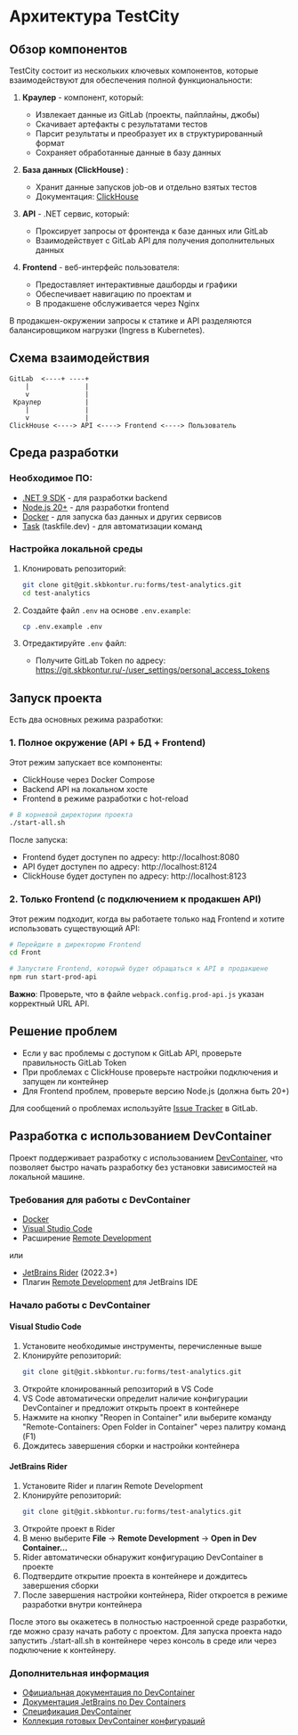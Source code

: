 # Архитектура TestCity

## Обзор компонентов

TestCity состоит из нескольких ключевых компонентов, которые взаимодействуют для обеспечения полной функциональности:

1. **Краулер** - компонент, который:
   - Извлекает данные из GitLab (проекты, пайплайны, джобы)
   - Скачивает артефакты с результатами тестов
   - Парсит результаты и преобразует их в структурированный формат
   - Сохраняет обработанные данные в базу данных

2. **База данных (ClickHouse)** :
   - Хранит данные запусков job-ов и отдельно взятых тестов
   - Документация: [ClickHouse](https://clickhouse.com/docs)

3. **API** - .NET сервис, который:
   - Проксирует запросы от фронтенда к базе данных или GitLab
   - Взаимодействует с GitLab API для получения дополнительных данных

4. **Frontend** - веб-интерфейс пользователя:
   - Предоставляет интерактивные дашборды и графики
   - Обеспечивает навигацию по проектам и 
   - В продакшене обслуживается через Nginx

В продакшен-окружении запросы к статике и API разделяются балансировщиком нагрузки (Ingress в Kubernetes).

## Схема взаимодействия

```
GitLab  <----+ ----+
    |              |
    v              |
 Краулер           |
    |              |
    v              |
ClickHouse <----> API <----> Frontend <----> Пользователь
```

## Среда разработки

### Необходимое ПО: 

- [.NET 9 SDK](https://dotnet.microsoft.com/download/dotnet/9.0) - для разработки backend
- [Node.js 20+](https://nodejs.org/en/download/) - для разработки frontend
- [Docker](https://www.docker.com/products/docker-desktop/) - для запуска баз данных и других сервисов
- [Task](https://taskfile.dev/installation/) (taskfile.dev) - для автоматизации команд

### Настройка локальной среды

1. Клонировать репозиторий:
   ```bash
   git clone git@git.skbkontur.ru:forms/test-analytics.git
   cd test-analytics
   ```

2. Создайте файл `.env` на основе `.env.example`:
   ```bash
   cp .env.example .env
   ```

3. Отредактируйте `.env` файл:
   - Получите GitLab Token по адресу: https://git.skbkontur.ru/-/user_settings/personal_access_tokens

## Запуск проекта

Есть два основных режима разработки:

### 1. Полное окружение (API + БД + Frontend)

Этот режим запускает все компоненты:
- ClickHouse через Docker Compose
- Backend API на локальном хосте
- Frontend в режиме разработки с hot-reload

```bash
# В корневой директории проекта
./start-all.sh
```

После запуска:
- Frontend будет доступен по адресу: http://localhost:8080
- API будет доступен по адресу: http://localhost:8124
- ClickHouse будет доступен по адресу: http://localhost:8123

### 2. Только Frontend (с подключением к продакшен API)

Этот режим подходит, когда вы работаете только над Frontend и хотите использовать существующий API:

```bash
# Перейдите в директорию Frontend
cd Front

# Запустите Frontend, который будет обращаться к API в продакшене
npm run start-prod-api
```

**Важно**: Проверьте, что в файле `webpack.config.prod-api.js` указан корректный URL API.

## Решение проблем

- Если у вас проблемы с доступом к GitLab API, проверьте правильность GitLab Token
- При проблемах с ClickHouse проверьте настройки подключения и запущен ли контейнер
- Для Frontend проблем, проверьте версию Node.js (должна быть 20+)

Для сообщений о проблемах используйте [Issue Tracker](https://git.skbkontur.ru/forms/test-analytics/-/issues) в GitLab.

## Разработка с использованием DevContainer

Проект поддерживает разработку с использованием [DevContainer](https://containers.dev/), что позволяет быстро начать разработку без установки зависимостей на локальной машине.

### Требования для работы с DevContainer

- [Docker](https://www.docker.com/products/docker-desktop/) 
- [Visual Studio Code](https://code.visualstudio.com/)
- Расширение [Remote Development](https://marketplace.visualstudio.com/items?itemName=ms-vscode-remote.vscode-remote-extensionpack)

или

- [JetBrains Rider](https://www.jetbrains.com/rider/) (2022.3+)
- Плагин [Remote Development](https://plugins.jetbrains.com/plugin/16687-remote-development) для JetBrains IDE

### Начало работы с DevContainer

#### Visual Studio Code

1. Установите необходимые инструменты, перечисленные выше
2. Клонируйте репозиторий:
   ```bash
   git clone git@git.skbkontur.ru:forms/test-analytics.git
   ```
3. Откройте клонированный репозиторий в VS Code
4. VS Code автоматически определит наличие конфигурации DevContainer и предложит открыть проект в контейнере
5. Нажмите на кнопку "Reopen in Container" или выберите команду "Remote-Containers: Open Folder in Container" через палитру команд (F1)
6. Дождитесь завершения сборки и настройки контейнера

#### JetBrains Rider

1. Установите Rider и плагин Remote Development
2. Клонируйте репозиторий:
   ```bash
   git clone git@git.skbkontur.ru:forms/test-analytics.git
   ```
3. Откройте проект в Rider
4. В меню выберите **File** → **Remote Development** → **Open in Dev Container...**
5. Rider автоматически обнаружит конфигурацию DevContainer в проекте
6. Подтвердите открытие проекта в контейнере и дождитесь завершения сборки
7. После завершения настройки контейнера, Rider откроется в режиме разработки внутри контейнера

После этого вы окажетесь в полностью настроенной среде разработки, где можно сразу начать работу с проектом. Для запуска проекта надо запустить ./start-all.sh в контейнере через консоль в среде или через подключение к контейнеру.

### Дополнительная информация

- [Официальная документация по DevContainer](https://code.visualstudio.com/docs/devcontainers/containers)
- [Документация JetBrains по Dev Containers](https://www.jetbrains.com/help/rider/dev-environments-devcontainers.html)
- [Спецификация DevContainer](https://containers.dev/)
- [Коллекция готовых DevContainer конфигураций](https://github.com/microsoft/vscode-dev-containers)